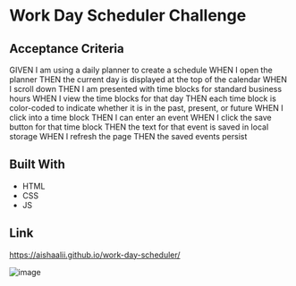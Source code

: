 # Work Day Scheduler Challenge

## Acceptance Criteria
GIVEN I am using a daily planner to create a schedule
WHEN I open the planner
THEN the current day is displayed at the top of the calendar
WHEN I scroll down
THEN I am presented with time blocks for standard business hours
WHEN I view the time blocks for that day
THEN each time block is color-coded to indicate whether it is in the past, present, or future
WHEN I click into a time block
THEN I can enter an event
WHEN I click the save button for that time block
THEN the text for that event is saved in local storage
WHEN I refresh the page
THEN the saved events persist

## Built With
* HTML
* CSS
* JS

## Link
https://aishaalii.github.io/work-day-scheduler/

![image](https://user-images.githubusercontent.com/92413191/151744242-34ee8177-dff6-4a41-81d0-03265bf591c8.png)
